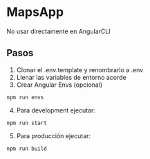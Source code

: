 # MapsApp
No usar directamente en AngularCLI 

## Pasos
1. Clonar el .env.template y renombrarlo a .env
2. Llenar las variables de entorno acorde
3. Crear Angular Envs (opcional)
```
npm run envs

```
4. Para development ejecutar:
```
npm run start
```

5. Para producción ejecutar:
```
npm run build
```